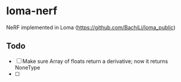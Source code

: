 # loma-nerf
NeRF implemented in Loma (https://github.com/BachiLi/loma_public)

## Todo
- [ ] Make sure Array of floats return a derivative; now it returns NoneType
- [ ] 